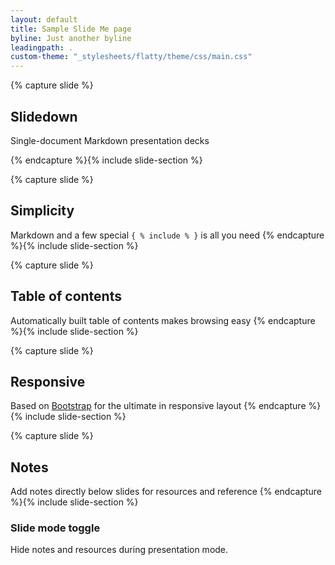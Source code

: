 ```yaml
---
layout: default
title: Sample Slide Me page
byline: Just another byline
leadingpath: .
custom-theme: "_stylesheets/flatty/theme/css/main.css"
---
```


{% capture slide %}
## Slidedown

Single-document Markdown presentation decks

{% endcapture %}{% include slide-section %}


{% capture slide %}
## Simplicity

Markdown and a few special `{ % include % }` is all you need
{% endcapture %}{% include slide-section %}

{% capture slide %}
## Table of contents

Automatically built table of contents makes browsing easy
{% endcapture %}{% include slide-section %}


{% capture slide %}
## Responsive

Based on [Bootstrap](https://getbootstrap.com) for the ultimate in responsive layout
{% endcapture %}{% include slide-section %}


{% capture slide %}
## Notes

Add notes directly below slides for resources and reference
{% endcapture %}{% include slide-section %}

### Slide mode toggle

Hide notes and resources during presentation mode.

